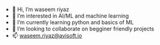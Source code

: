 - 👋 Hi, I’m waseem riyaz
- 👀 I’m interested in AI/ML and machine learning
- 🌱 I’m currently learning python and basics of ML
- 💞️ I’m looking to collaborate on begginer friendly projects
- 📫 waseem.riyaz@avisoft.io

<!---
waseem-avi/waseem-avi is a ✨ special ✨ repository because its `README.md` (this file) appears on your GitHub profile.
You can click the Preview link to take a look at your changes.
--->
